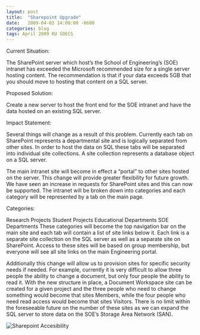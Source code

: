```yaml
---
layout: post
title:  "Sharepoint Upgrade"
date:   2009-04-02 14:00:00 -0600
categories: blog
tags: April 2009 KU SOECS
---
```

Current Situation:

The SharePoint server which host’s the School of Engineering’s (SOE) intranet has exceeded the Microsoft recommended size for a single server hosting content. The recommendation is that if your data exceeds 5GB that you should move to hosting that content on a SQL server.

Proposed Solution:

Create a new server to host the front end for the SOE intranet and have the data hosted on an existing SQL server.

Impact Statement:

Several things will change as a result of this problem. Currently each tab on SharePoint represents a departmental site and is logically separated from other sites. In order to host the data on SQL these tabs will be separated into individual site collections. A site collection represents a database object on a SQL server.

The main intranet site will become in effect a “portal” to other sites hosted on the server. This change will provide greater flexibility for future growth. We have seen an increase in requests for SharePoint sites and this can now be supported. The intranet will be broken down into categories and each category will be represented by a tab on the main page.

Categories:

Research Projects
Student Projects
Educational Departments
SOE Departments
These categories will become the top navigation bar on the main site and each tab will contain a list of site links below it. Each link is a separate site collection on the SQL server as well as a separate site on SharePoint. Access to these sites will be based on group membership, but everyone will see all site links on the main Engineering portal.

Additionally this change will allow us to provision sites for specific security needs if needed. For example, currently it is very difficult to allow three people the ability to change a document, but only four people the ability to read it. With the new structure in place, a Document Workspace site can be created for a given project and the three people who need to change something would become that sites Members, while the four people who need read access would become that sites Visitors. There is no limit within the foreseeable future on the number of these sites as we can expand the SQL server to store data on the SOE’s Storage Area Network (SAN).

![Sharepoint Accesibility](https://prdwebappstorage.blob.core.windows.net/pattontech/images/SharepointAccessibility.jpg)
